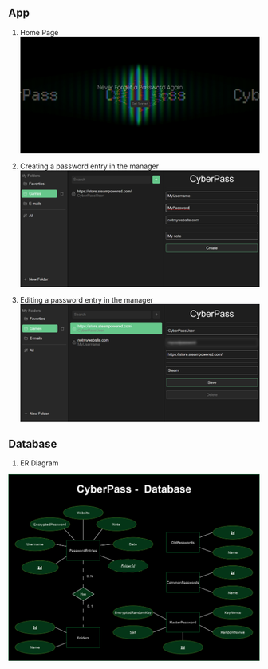 ## App

1. Home Page
![](https://github.com/Serters/CyberPass/blob/main/readme/Home%20Page.png)

2. Creating a password entry in the manager
![](https://github.com/Serters/CyberPass/blob/main/readme/New%20Password.png)

2. Editing a password entry in the manager
![](https://github.com/Serters/CyberPass/blob/main/readme/Edit%20Password.png)

## Database

1. ER Diagram

<picture>
 <source media="(prefers-color-scheme: dark)" srcset="https://github.com/Serters/CyberPass/blob/main/readme/100D.png">
 <source media="(prefers-color-scheme: light)" srcset="https://github.com/Serters/CyberPass/blob/main/readme/100L.png">
 <img alt="VTSFit" src="https://github.com/Serters/CyberPass/blob/main/readme/100D.png">
</picture>
